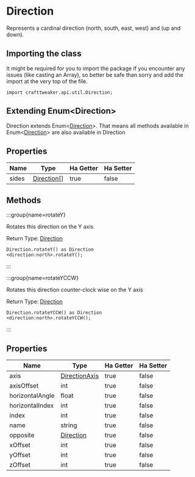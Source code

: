 # Direction

Represents a cardinal direction (north, south, east, west) and (up and down).

## Importing the class

It might be required for you to import the package if you encounter any issues (like casting an Array), so better be safe than sorry and add the import at the very top of the file.
```zenscript
import crafttweaker.api.util.Direction;
```


## Extending Enum&lt;Direction&gt;

Direction extends Enum&lt;[Direction](/vanilla/api/util/Direction)&gt;. That means all methods available in Enum&lt;[Direction](/vanilla/api/util/Direction)&gt; are also available in Direction

## Properties

| Name  | Type                                       | Ha Getter | Ha Setter |
| ----- | ------------------------------------------ | --------- | --------- |
| sides | [Direction](/vanilla/api/util/Direction)[] | true      | false     |
## Methods

:::group{name=rotateY}

Rotates this direction on the Y axis

Return Type: [Direction](/vanilla/api/util/Direction)

```zenscript
Direction.rotateY() as Direction
<direction:north>.rotateY();
```

:::

:::group{name=rotateYCCW}

Rotates this direction counter-clock wise on the Y axis

Return Type: [Direction](/vanilla/api/util/Direction)

```zenscript
Direction.rotateYCCW() as Direction
<direction:north>.rotateYCCW();
```

:::


## Properties

| Name            | Type                                             | Ha Getter | Ha Setter |
| --------------- | ------------------------------------------------ | --------- | --------- |
| axis            | [DirectionAxis](/vanilla/api/util/DirectionAxis) | true      | false     |
| axisOffset      | int                                              | true      | false     |
| horizontalAngle | float                                            | true      | false     |
| horizontalIndex | int                                              | true      | false     |
| index           | int                                              | true      | false     |
| name            | string                                           | true      | false     |
| opposite        | [Direction](/vanilla/api/util/Direction)         | true      | false     |
| xOffset         | int                                              | true      | false     |
| yOffset         | int                                              | true      | false     |
| zOffset         | int                                              | true      | false     |

